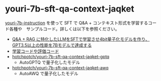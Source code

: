# youri-7b-sft-qa-context-jaqket

[youri-7b-instruction](https://huggingface.co/rinna/youri-7b-instruction) を使って SFT で Q&amp;A + コンテキスト形式を学習するコード各種や　サンプルコード。詳しくは以下を参照ください。

- [Q&A + RAG に特化したLLMをSFTで学習させ4bit量子化モデルを作り、GPT3.5以上の性能を7Bモデルで達成する](https://secon.dev/entry/2023/12/15/080000-qa-rag-llm-sft/)
- [学習コードや評価コード](https://github.com/hotchpotch/youri-7b-sft-qa-context-jaqket/)
- [hotchpotch/youri-7b-sft-qa-context-jaqket-gptq](https://huggingface.co/hotchpotch/youri-7b-sft-qa-context-jaqket-gptq)
  - AutoGPTQ で量子化したモデル
- [hotchpotch/youri-7b-sft-qa-context-jaqket-awq](https://huggingface.co/hotchpotch/youri-7b-sft-qa-context-jaqket-awq)
  - AutoAWQ で量子化したモデル
